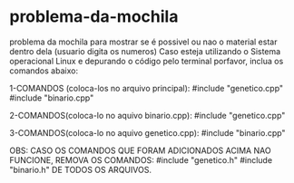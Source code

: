 # problema-da-mochila
problema da mochila para mostrar se é possivel ou nao o material estar dentro dela (usuario digita os numeros)
Caso esteja utilizando o Sistema operacional Linux e depurando o código pelo terminal porfavor, inclua os comandos abaixo: 

1-COMANDOS (coloca-los no arquivo principal):
#include "genetico.cpp"
#include "binario.cpp"

2-COMANDOS(coloca-lo no aquivo binario.cpp):
#include "genetico.cpp"

3-COMANDOS(coloca-lo no aquivo genetico.cpp):
#include "binario.cpp"

OBS: CASO OS COMANDOS QUE FORAM ADICIONADOS ACIMA NAO FUNCIONE, REMOVA OS COMANDOS:
#include "genetico.h"
#include "binario.h"
DE TODOS OS ARQUIVOS.
